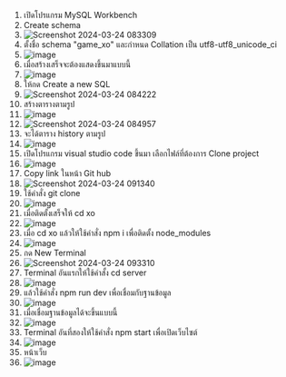 1. เปิดโปรแกรม MySQL Workbench
2. Create schema
3. ![Screenshot 2024-03-24 083309](https://github.com/Cop1234/xo/assets/98316787/637b8161-a555-4138-8adf-1565addb4638)
4. ตั้งชื่อ schema "game_xo" และกำหนด Collation เป็น utf8-utf8_unicode_ci
5. ![image](https://github.com/Cop1234/xo/assets/98316787/82e7b5fb-083b-480f-b441-f86a9729d236)
6. เมื่อสร้างเสร็จจะต้องแสดงขึ้นมาแบบนี้
7. ![image](https://github.com/Cop1234/xo/assets/98316787/0da7005c-0c80-4699-b426-1e00a42eebfb)
8. ให้กด Create a new SQL
9. ![Screenshot 2024-03-24 084222](https://github.com/Cop1234/xo/assets/98316787/3b3a0835-772b-47cf-bbc4-833209130cdb)
10. สร้างตารางตามรูป
11. ![image](https://github.com/Cop1234/xo/assets/98316787/09776f3c-ba4c-4ba7-9139-662130002fd0)
12. ![Screenshot 2024-03-24 084957](https://github.com/Cop1234/xo/assets/98316787/18f921e8-9c15-4c0e-89f1-8209a63bc461)
13. จะได้ตาราง history ตามรูป
14. ![image](https://github.com/Cop1234/xo/assets/98316787/25bd08d2-ea79-4418-8748-1d52d3915be0)
15. เปิดโปรแกรม visual studio code ขึ้นมา เลือกไฟล์ที่ต้องการ Clone project
16. ![image](https://github.com/Cop1234/xo/assets/98316787/8185fde8-960f-44d0-b29e-527229dc7e85)
17. Copy link ในหน้า Git hub
18. ![Screenshot 2024-03-24 091340](https://github.com/Cop1234/xo/assets/98316787/5cb06e92-1b1f-442e-aaed-3635f03d826d)
19. ใช้คำสั่ง git clone
20. ![image](https://github.com/Cop1234/xo/assets/98316787/8ea57019-94de-444e-b7b0-97d4e393d991)
21. เมื่อติดตั้งเสร็จให้ cd xo
22. ![image](https://github.com/Cop1234/xo/assets/98316787/da97bfd3-a140-4f69-b4a4-8fef28388efb)
23. เมื่อ cd xo แล้วให้ใช้คำสั่ง npm i เพื่อติดตั้ง node_modules
24. ![image](https://github.com/Cop1234/xo/assets/98316787/ca04012e-6a64-49e6-823b-fa3d17273208)
25. กด New Terminal
26. ![Screenshot 2024-03-24 093310](https://github.com/Cop1234/xo/assets/98316787/1292d9f2-6605-45c8-8fac-da4baa74fb99)
27. Terminal อันแรกให้ใช้คำสั้ง cd server 
28. ![image](https://github.com/Cop1234/xo/assets/98316787/7f78999e-1f1a-4784-846d-09471c7ba52b)
29. แล้วใช้คำสั่ง npm run dev เพื่อเชื่อมกับฐานข้อมูล
30. ![image](https://github.com/Cop1234/xo/assets/98316787/69d790da-c326-487e-8db4-cf8c8e760e17)
31. เมื่อเชื่อมฐานข้อมูลได้จะขึ้นแบบนี้
32. ![image](https://github.com/Cop1234/xo/assets/98316787/266701ea-deba-4d63-b0a6-0a5ab08a2025)
33. Terminal อันที่สองให้ใช้คำสั่ง npm start เพื่อเปิดเว็บไซต์
34. ![image](https://github.com/Cop1234/xo/assets/98316787/0c6798a5-3fef-4766-8d89-f5222d59ab31)
35. หน้าเว็บ
36. ![image](https://github.com/Cop1234/xo/assets/98316787/d3224981-afaa-4afe-87f8-09ba79dd28a3)
